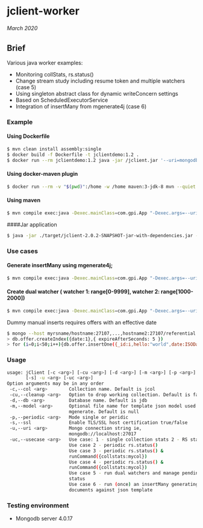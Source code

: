 # jclient-worker 
###### March 2020

## Brief
Various java worker examples:
- Monitoring collStats, rs.status()
- Change stream study including resume token and multiple watchers (case 5) 
- Using singleton abstract class for dynamic writeConcern settings
- Based on ScheduledExecutorService
- Integration of insertMany from mgenerate4j (case 6)

### Example

#### Using Dockerfile
```bash
$ mvn clean install assembly:single 
$ docker build -f Dockerfile -t jclientdemo:1.2 .
$ docker run --rm jclientdemo:1.2 java -jar /jclient.jar '--uri=mongodb://hostname:27107,...,hostname2:27107/?replicaSet=myrsname&retryWrites=true' '--db=jclient' '--col=example' '--usecase=4'
```

#### Using docker-maven plugin 
```bash
$ docker run --rm -v "$(pwd)":/home -w /home maven:3-jdk-8 mvn --quiet compile exec:java -Dexec.mainClass=com.gpi.App "-Dexec.args=-u mongodb://hostname:27107,...,hostname2:27107/?authSource=admin&replicaSet=myrsname&retryWrites=true&w=majority&wtimeoutMS=5000 -d jclient -c example -uc 4"
```

#### Using maven 
```bash
$ mvn compile exec:java -Dexec.mainClass=com.gpi.App "-Dexec.args=--uri 'mongodb://hostname:27107,...,hostname2:27107/?replicaSet=myrsName&retryWrites=true&w=majority&wtimeoutMS=5000' -d jclient -c example -uc 4"
```

####Jar application
```bash
$ java -jar ./target/jclient-2.0.2-SNAPSHOT-jar-with-dependencies.jar --uri mongodb://hostname:27107,...,hostname2:27107/?replicaSet=myrsName&retryWrites=true -d jclient -c example -uc 4
```
### Use cases

#### Generate insertMany using mgenerate4j;
```bash
$ mvn compile exec:java -Dexec.mainClass=com.gpi.App "-Dexec.args=--uri 'mongodb://hostname:27107,...,hostname2:27107/?replicaSet=myrsName&retryWrites=true&w=majority&wtimeoutMS=5000' -d jclient -c example -uc 6 -m offer.json"
```

#### Create dual watcher ( watcher 1: range[0-9999], watcher 2: range[1000-2000]) 
```bash
$ mvn compile exec:java -Dexec.mainClass=com.gpi.App "-Dexec.args=--uri 'mongodb://hostname:27107,...,hostname2:27107/?replicaSet=myrsname&retryWrites=true&w=majority&wtimeoutMS=5000' -d referential -c offer -uc 5"
```
Dummy manual inserts requires offers with an effective date
```bash
$ mongo --host myrsname/hostname:27107,...,hostname2:27107/referential
> db.offer.createIndex({date:1},{ expireAfterSeconds: 5 })
> for (i=0;i<50;i++){db.offer.insertOne({_id:i,hello:"world",date:ISODate()}); db.offer.insertOne({_id:i+1000,hello:"world",date:ISODate()});}
```

### Usage
```bash
usage: jClient [-c <arg>] [-cu <arg>] [-d <arg>] [-m <arg>] [-p <arg>]
       [-s] -u <arg> [-uc <arg>]
Option arguments may be in any order
 -c,--col <arg>        Collection name. Default is jcol
 -cu,--cleanup <arg>   Option to drop working collection. Default is false
 -d,--db <arg>         Database name. Default is jdb
 -m,--model <arg>      Optional file name for template json model used by
                       mgenerate. Default is null
 -p,--periodic <arg>   Mode single or peridic
 -s,--ssl              Enable TLS/SSL host certification true/false
 -u,--uri <arg>        Mongo connection string ie,
                       mongodb://localhost:27017
 -uc,--usecase <arg>   Use case: 1 - single collection stats 2 - RS status
                       Use case 2 - periodic rs.status()
                       Use case 3 - periodic rs.status() &
                       runCommand({collstats:mycol})
                       Use case 4 - periodic rs.status() &
                       runCommand({collstats:mycol})
                       Use case 5 - run dual watchers and manage pending
                       status
                       Use case 6 - run (once) an insertMany generating
                       documents against json template
```

### Testing environment
- Mongodb server 4.0.17